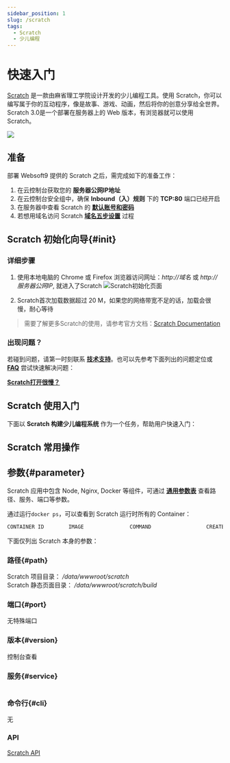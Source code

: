 ```yaml
---
sidebar_position: 1
slug: /scratch
tags:
  - Scratch
  - 少儿编程
---
```


# 快速入门

[Scratch](https://scratch.mit.edu/) 是一款由麻省理工学院设计开发的少儿编程工具。使用 Scratch，你可以编写属于你的互动程序，像是故事、游戏、动画，然后将你的创意分享给全世界。Scratch 3.0是一个部署在服务器上的 Web 版本，有浏览器就可以使用 Scratch。

![](https://libs.websoft9.com/Websoft9/DocsPicture/zh/scratch/scratch-gui-websoft9.png)

## 准备

部署 Websoft9 提供的 Scratch 之后，需完成如下的准备工作：

1. 在云控制台获取您的 **服务器公网IP地址** 
2. 在云控制台安全组中，确保 **Inbound（入）规则** 下的 **TCP:80** 端口已经开启
3. 在服务器中查看 Scratch 的 **[默认账号和密码](./user/credentials)**  
4. 若想用域名访问  Scratch **[域名五步设置](./administrator/domain_step)** 过程


## Scratch 初始化向导{#init}

### 详细步骤

1. 使用本地电脑的 Chrome 或 Firefox 浏览器访问网址：*http://域名* 或 *http://服务器公网IP*, 就进入了Scratch
![Scratch初始化页面](https://libs.websoft9.com/Websoft9/DocsPicture/zh/scratch/scratch-gui-websoft9.png)

2. Scratch首次加载数据超过 20 M，如果您的网络带宽不足的话，加载会很慢，耐心等待

> 需要了解更多Scratch的使用，请参考官方文档：[Scratch Documentation](https://en.scratch-wiki.info)


### 出现问题？

若碰到问题，请第一时刻联系 **[技术支持](./helpdesk)**。也可以先参考下面列出的问题定位或  **[FAQ](./faq#setup)** 尝试快速解决问题：

**[Scratch打开很慢？](./scratch/admin#slowy)**

## Scratch 使用入门

下面以 **Scratch 构建少儿编程系统** 作为一个任务，帮助用户快速入门：



## Scratch 常用操作

## 参数{#parameter}

Scratch 应用中包含 Node, Nginx, Docker 等组件，可通过 **[通用参数表](./setup/parameter)** 查看路径、服务、端口等参数。

通过运行`docker ps`，可以查看到 Scratch 运行时所有的 Container：

```bash
CONTAINER ID        IMAGE               COMMAND                  CREATED             STATUS              PORTS                                NAMES
```


下面仅列出 Scratch 本身的参数：

### 路径{#path}

Scratch 项目目录： */data/wwwroot/scratch*  
Scratch 静态页面目录： */data/wwwroot/scratch/build*  

### 端口{#port}

无特殊端口

### 版本{#version}

控制台查看

### 服务{#service}

```shell

```

### 命令行{#cli}

无

### API

[Scratch API](https://en.scratch-wiki.info/wiki/Scratch_API)

